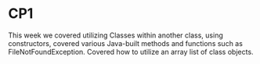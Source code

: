 # CP1
This week we covered utilizing Classes within another class, using constructors, covered various Java-built methods and functions such as FileNotFoundException. Covered how to utilize an array list of class objects.
